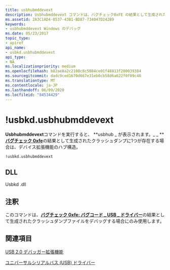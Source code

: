 ```yaml
---
title: usbhubmddevext
description: Usbhubmddevext コマンドは、バグチェック0xFE の結果として生成されたクラッシュダンプに存在する場合、usbhub _DEVICE_EXTENSION_HUB 構造体を表示します。
ms.assetid: 2A3C1AD4-0537-43B1-BD87-734047D242B9
keywords:
- usbhubmddevext Windows のデバッグ
ms.date: 05/23/2017
topic_type:
- apiref
api_name:
- usbkd.usbhubmddevext
api_type:
- NA
ms.localizationpriority: medium
ms.openlocfilehash: b82ae8a2c2108c8c5084ce01f48813f200039384
ms.sourcegitcommit: dadc9ced1670d667e31eb0cb58d6a622f0f09c46
ms.translationtype: MT
ms.contentlocale: ja-JP
ms.lasthandoff: 06/09/2020
ms.locfileid: "84534429"
---
```

# <a name="usbkdusbhubmddevext"></a>!usbkd.usbhubmddevext


**Usbhubmddevext**コマンドを実行すると、 **usbhub \_ が表示されます。\_ \_ ** [**バグチェック 0xfe**](bug-check-0xfe--bugcode-usb-driver.md)の結果として生成されたクラッシュダンプに1つが存在する場合は、デバイス拡張機能のハブ構造。

```dbgcmd
!usbkd.usbhubmddevext
```

## <a name="span-iddllspanspan-iddllspandll"></a><span id="DLL"></span><span id="dll"></span>DLL


Usbkd .dll

<a name="remarks"></a>注釈
-------

このコマンドは、[**バグチェック 0xfe: バグコード \_ USB \_ ドライバー**](bug-check-0xfe--bugcode-usb-driver.md)の結果として生成されたクラッシュダンプファイルをデバッグする場合にのみ使用します。

## <a name="span-idsee_alsospansee-also"></a><span id="see_also"></span>関連項目


[USB 2.0 デバッガー拡張機能](usb-2-0-extensions.md)

[ユニバーサルシリアルバス (USB) ドライバー](https://docs.microsoft.com/windows-hardware/drivers/usbcon/)

 

 






